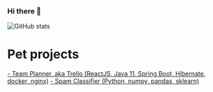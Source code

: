 ### Hi there 👋

![GitHub stats](https://github-readme-stats.vercel.app/api?username=saniaky)


# Pet projects
[- Team Planner, aka Trello (ReactJS, Java 11, Spring Boot, Hibernate, docker, nginx)](https://github.com/loyola-open-source-course)
[- Spam Classifier (Python, numpy, pandas, sklearn)](https://github.com/saniaky/spam-classifier)
